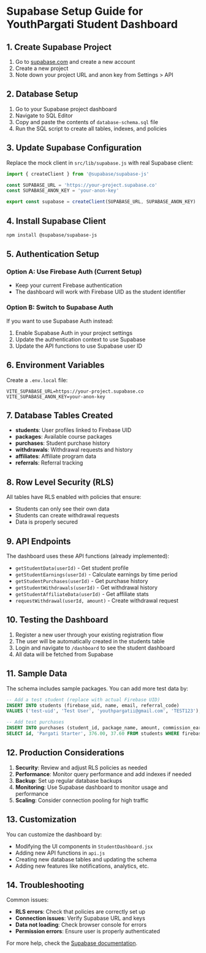 # Supabase Setup Guide for YouthPargati Student Dashboard

## 1. Create Supabase Project

1. Go to [supabase.com](https://supabase.com) and create a new account
2. Create a new project
3. Note down your project URL and anon key from Settings > API

## 2. Database Setup

1. Go to your Supabase project dashboard
2. Navigate to SQL Editor
3. Copy and paste the contents of `database-schema.sql` file
4. Run the SQL script to create all tables, indexes, and policies

## 3. Update Supabase Configuration

Replace the mock client in `src/lib/supabase.js` with real Supabase client:

```javascript
import { createClient } from '@supabase/supabase-js'

const SUPABASE_URL = 'https://your-project.supabase.co'
const SUPABASE_ANON_KEY = 'your-anon-key'

export const supabase = createClient(SUPABASE_URL, SUPABASE_ANON_KEY)
```

## 4. Install Supabase Client

```bash
npm install @supabase/supabase-js
```

## 5. Authentication Setup

### Option A: Use Firebase Auth (Current Setup)
- Keep your current Firebase authentication
- The dashboard will work with Firebase UID as the student identifier

### Option B: Switch to Supabase Auth
If you want to use Supabase Auth instead:

1. Enable Supabase Auth in your project settings
2. Update the authentication context to use Supabase
3. Update the API functions to use Supabase user ID

## 6. Environment Variables

Create a `.env.local` file:

```env
VITE_SUPABASE_URL=https://your-project.supabase.co
VITE_SUPABASE_ANON_KEY=your-anon-key
```

## 7. Database Tables Created

- **students**: User profiles linked to Firebase UID
- **packages**: Available course packages
- **purchases**: Student purchase history
- **withdrawals**: Withdrawal requests and history
- **affiliates**: Affiliate program data
- **referrals**: Referral tracking

## 8. Row Level Security (RLS)

All tables have RLS enabled with policies that ensure:
- Students can only see their own data
- Students can create withdrawal requests
- Data is properly secured

## 9. API Endpoints

The dashboard uses these API functions (already implemented):
- `getStudentData(userId)` - Get student profile
- `getStudentEarnings(userId)` - Calculate earnings by time period
- `getStudentPurchases(userId)` - Get purchase history
- `getStudentWithdrawals(userId)` - Get withdrawal history
- `getStudentAffiliateData(userId)` - Get affiliate stats
- `requestWithdrawal(userId, amount)` - Create withdrawal request

## 10. Testing the Dashboard

1. Register a new user through your existing registration flow
2. The user will be automatically created in the students table
3. Login and navigate to `/dashboard` to see the student dashboard
4. All data will be fetched from Supabase

## 11. Sample Data

The schema includes sample packages. You can add more test data by:

```sql
-- Add a test student (replace with actual Firebase UID)
INSERT INTO students (firebase_uid, name, email, referral_code) 
VALUES ('test-uid', 'Test User', 'youthpargatii@gmail.com', 'TEST123');

-- Add test purchases
INSERT INTO purchases (student_id, package_name, amount, commission_earned)
SELECT id, 'Pargati Starter', 376.00, 37.60 FROM students WHERE firebase_uid = 'test-uid';
```

## 12. Production Considerations

1. **Security**: Review and adjust RLS policies as needed
2. **Performance**: Monitor query performance and add indexes if needed
3. **Backup**: Set up regular database backups
4. **Monitoring**: Use Supabase dashboard to monitor usage and performance
5. **Scaling**: Consider connection pooling for high traffic

## 13. Customization

You can customize the dashboard by:
- Modifying the UI components in `StudentDashboard.jsx`
- Adding new API functions in `api.js`
- Creating new database tables and updating the schema
- Adding new features like notifications, analytics, etc.

## 14. Troubleshooting

Common issues:
- **RLS errors**: Check that policies are correctly set up
- **Connection issues**: Verify Supabase URL and keys
- **Data not loading**: Check browser console for errors
- **Permission errors**: Ensure user is properly authenticated

For more help, check the [Supabase documentation](https://supabase.com/docs).
